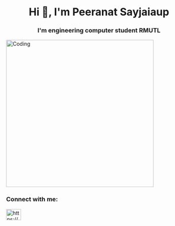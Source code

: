 <h1 align="center">Hi 👋, I'm Peeranat Sayjaiaup</h1>
<h3 align="center">I'm engineering computer student RMUTL</h3>
<img align = "center" alt="Coding" width="400" src="https://camo.githubusercontent.com/cae12fddd9d6982901d82580bdf321d81fb299141098ca1c2d4891870827bf17/68747470733a2f2f6d69726f2e6d656469756d2e636f6d2f6d61782f313336302f302a37513379765349765f7430696f4a2d5a2e676966">

<h3 align="left">Connect with me:</h3>
<p align="left">
<a href="https://fb.com/https://web.facebook.com/peranat.saijayaup" target="blank"><img align="center" src="https://raw.githubusercontent.com/rahuldkjain/github-profile-readme-generator/master/src/images/icons/Social/facebook.svg" alt="https://web.facebook.com/peranat.saijayaup" height="30" width="40" /></a>
</p>
